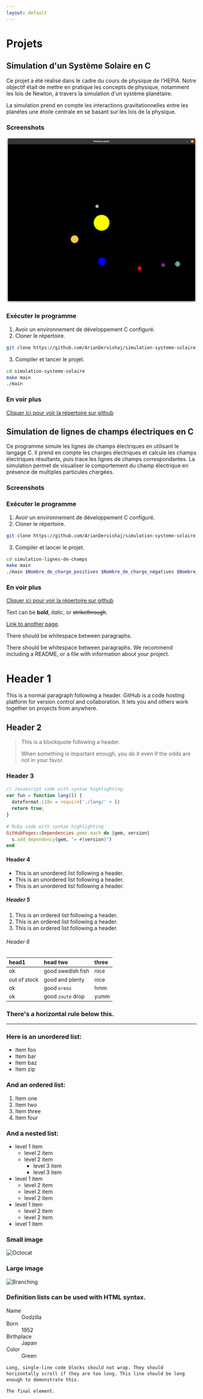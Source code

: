 ```yaml
---
layout: default
---
```


# Projets

## Simulation d'un Système Solaire en C

Ce projet a été réalisé dans le cadre du cours de physique de l'HEPIA.
Notre objectif était de mettre en pratique les concepts de physique, notamment les lois de Newton, à travers la simulation d'un système planétaire.

La simulation prend en compte les interactions gravitationnelles entre les planètes une étoile centrale en se basant sur les lois de la physique.

### Screenshots

![Image du système solaire](/assets/systeme-solaire/image.png)

### Exécuter le programme

1. Avoir un environnement de développement C configuré.
2. Cloner le répertoire.

```bash
git clone https://github.com/ArianDervishaj/simulation-systeme-solaire.git
```
3. Compiler et lancer le projet.

```bash
cd simulation-systeme-solaire
make main
./main
```

### En voir plus

[Cliquer ici pour voir la répertoire sur github](https://github.com/ArianDervishaj/simulation-systeme-solaire)

## Simulation de lignes de champs électriques en C

Ce programme simule les lignes de champs électriques en utilisant le langage C. Il prend en compte les charges électriques et calcule les champs électriques résultants, puis trace les lignes de champs correspondantes. La simulation permet de visualiser le comportement du champ électrique en présence de multiples particules chargées.

### Screenshots

### Exécuter le programme

1. Avoir un environnement de développement C configuré.
2. Cloner le répertoire.

```bash
git clone https://github.com/ArianDervishaj/simulation-systeme-solaire.git
```
3. Compiler et lancer le projet.

```bash
cd simulation-lignes-de-champs
make main
./main $Nombre_de_charge_positives $Nombre_de_charge_négatives $Nombre_de_ligne_de_champs
```
### En voir plus

[Cliquer ici pour voir la répertoire sur github](https://github.com/ArianDervishaj/simulation-lignes-de-champs)

Text can be **bold**, _italic_, or ~~strikethrough~~.

[Link to another page](./another-page.html).

There should be whitespace between paragraphs.

There should be whitespace between paragraphs. We recommend including a README, or a file with information about your project.

# Header 1

This is a normal paragraph following a header. GitHub is a code hosting platform for version control and collaboration. It lets you and others work together on projects from anywhere.

## Header 2

> This is a blockquote following a header.
>
> When something is important enough, you do it even if the odds are not in your favor.

### Header 3

```js
// Javascript code with syntax highlighting.
var fun = function lang(l) {
  dateformat.i18n = require('./lang/' + l)
  return true;
}
```

```ruby
# Ruby code with syntax highlighting
GitHubPages::Dependencies.gems.each do |gem, version|
  s.add_dependency(gem, "= #{version}")
end
```

#### Header 4

*   This is an unordered list following a header.
*   This is an unordered list following a header.
*   This is an unordered list following a header.

##### Header 5

1.  This is an ordered list following a header.
2.  This is an ordered list following a header.
3.  This is an ordered list following a header.

###### Header 6

| head1        | head two          | three |
|:-------------|:------------------|:------|
| ok           | good swedish fish | nice  |
| out of stock | good and plenty   | nice  |
| ok           | good `oreos`      | hmm   |
| ok           | good `zoute` drop | yumm  |

### There's a horizontal rule below this.

* * *

### Here is an unordered list:

*   Item foo
*   Item bar
*   Item baz
*   Item zip

### And an ordered list:

1.  Item one
1.  Item two
1.  Item three
1.  Item four

### And a nested list:

- level 1 item
  - level 2 item
  - level 2 item
    - level 3 item
    - level 3 item
- level 1 item
  - level 2 item
  - level 2 item
  - level 2 item
- level 1 item
  - level 2 item
  - level 2 item
- level 1 item

### Small image

![Octocat](https://github.githubassets.com/images/icons/emoji/octocat.png)

### Large image

![Branching](https://guides.github.com/activities/hello-world/branching.png)


### Definition lists can be used with HTML syntax.

<dl>
<dt>Name</dt>
<dd>Godzilla</dd>
<dt>Born</dt>
<dd>1952</dd>
<dt>Birthplace</dt>
<dd>Japan</dd>
<dt>Color</dt>
<dd>Green</dd>
</dl>

```
Long, single-line code blocks should not wrap. They should horizontally scroll if they are too long. This line should be long enough to demonstrate this.
```

```
The final element.
```
